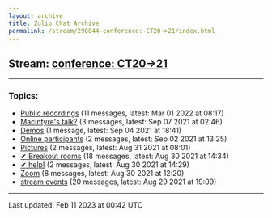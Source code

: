 ```yaml
---
layout: archive
title: Zulip Chat Archive
permalink: /stream/298844-conference:-CT20->21/index.html
---
```


## Stream: [conference: CT20->21](https://mattecapu.github.io/ct-zulip-archive/stream/298844-conference:-CT20->21/index.html)
---

### Topics:

* [Public recordings](topic/topic_Public.20recordings.html) (11 messages, latest: Mar 01 2022 at 08:17)
* [Macintyre's talk?](topic/topic_Macintyre's.20talk.3F.html) (3 messages, latest: Sep 07 2021 at 02:46)
* [Demos](topic/topic_Demos.html) (1 message, latest: Sep 04 2021 at 18:41)
* [Online participants](topic/topic_Online.20participants.html) (2 messages, latest: Sep 02 2021 at 13:25)
* [Pictures](topic/topic_Pictures.html) (2 messages, latest: Aug 31 2021 at 08:01)
* [✔ Breakout rooms](topic/topic_.E2.9C.94.20Breakout.20rooms.html) (18 messages, latest: Aug 30 2021 at 14:34)
* [✔ help!](topic/topic_.E2.9C.94.20help!.html) (2 messages, latest: Aug 30 2021 at 14:29)
* [Zoom](topic/topic_Zoom.html) (8 messages, latest: Aug 30 2021 at 12:20)
* [stream events](topic/topic_stream.20events.html) (20 messages, latest: Aug 29 2021 at 19:09)

<hr><p>Last updated: Feb 11 2023 at 00:42 UTC</p>